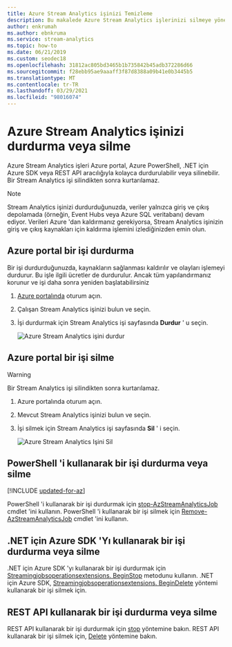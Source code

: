 ```yaml
---
title: Azure Stream Analytics işinizi Temizleme
description: Bu makalede Azure Stream Analytics işlerinizi silmeye yönelik farklı yöntemler gösterilmektedir.
author: enkrumah
ms.author: ebnkruma
ms.service: stream-analytics
ms.topic: how-to
ms.date: 06/21/2019
ms.custom: seodec18
ms.openlocfilehash: 31812ac805bd3465b1b735842b45adb372286d66
ms.sourcegitcommit: f28ebb95ae9aaaff3f87d8388a09b41e0b3445b5
ms.translationtype: MT
ms.contentlocale: tr-TR
ms.lasthandoff: 03/29/2021
ms.locfileid: "98016074"
---
```

# <a name="stop-or-delete-your-azure-stream-analytics-job"></a>Azure Stream Analytics işinizi durdurma veya silme

Azure Stream Analytics işleri Azure portal, Azure PowerShell, .NET için Azure SDK veya REST API aracılığıyla kolayca durdurulabilir veya silinebilir. Bir Stream Analytics işi silindikten sonra kurtarılamaz.

>[!NOTE] 
>Stream Analytics işinizi durdurduğunuzda, veriler yalnızca giriş ve çıkış depolamada (örneğin, Event Hubs veya Azure SQL veritabanı) devam ediyor. Verileri Azure 'dan kaldırmanız gerekiyorsa, Stream Analytics işinizin giriş ve çıkış kaynakları için kaldırma işlemini izlediğinizden emin olun.

## <a name="stop-a-job-in-azure-portal"></a>Azure portal bir işi durdurma

Bir işi durdurduğunuzda, kaynakların sağlanması kaldırılır ve olayları işlemeyi durdurur. Bu işle ilgili ücretler de durdurulur. Ancak tüm yapılandırmanız korunur ve işi daha sonra yeniden başlatabilirsiniz 

1. [Azure portalında](https://portal.azure.com) oturum açın. 

2. Çalışan Stream Analytics işinizi bulun ve seçin.

3. İşi durdurmak için Stream Analytics işi sayfasında **Durdur** ' u seçin. 

   ![Azure Stream Analytics işini durdur](./media/stream-analytics-clean-up-your-job/stop-stream-analytics-job.png)


## <a name="delete-a-job-in-azure-portal"></a>Azure portal bir işi silme

>[!WARNING] 
>Bir Stream Analytics işi silindikten sonra kurtarılamaz.

1. Azure portalında oturum açın. 

2. Mevcut Stream Analytics işinizi bulun ve seçin.

3. İşi silmek için Stream Analytics işi sayfasında **Sil** ' i seçin. 

   ![Azure Stream Analytics Işini Sil](./media/stream-analytics-clean-up-your-job/delete-stream-analytics-job.png)


## <a name="stop-or-delete-a-job-using-powershell"></a>PowerShell 'i kullanarak bir işi durdurma veya silme

[!INCLUDE [updated-for-az](../../includes/updated-for-az.md)]

PowerShell 'i kullanarak bir işi durdurmak için [stop-AzStreamAnalyticsJob](/powershell/module/az.streamanalytics/stop-azstreamanalyticsjob) cmdlet 'ini kullanın. PowerShell 'i kullanarak bir işi silmek için [Remove-AzStreamAnalyticsJob](/powershell/module/az.streamanalytics/Remove-azStreamAnalyticsJob) cmdlet 'ini kullanın.

## <a name="stop-or-delete-a-job-using-azure-sdk-for-net"></a>.NET için Azure SDK 'Yı kullanarak bir işi durdurma veya silme

.NET için Azure SDK 'yı kullanarak bir işi durdurmak için [Streamingjobsoperationsextensions. BeginStop](/dotnet/api/microsoft.azure.management.streamanalytics.streamingjobsoperationsextensions.beginstop) metodunu kullanın. .NET için Azure SDK, [Streamingjobsoperationsextensions. BeginDelete](/dotnet/api/microsoft.azure.management.streamanalytics.streamingjobsoperationsextensions.begindelete) yöntemi kullanarak bir işi silmek için.

## <a name="stop-or-delete-a-job-using-rest-api"></a>REST API kullanarak bir işi durdurma veya silme

REST API kullanarak bir işi durdurmak için [stop](/rest/api/streamanalytics/2016-03-01/streamingjobs/stop) yöntemine bakın. REST API kullanarak bir işi silmek için, [Delete](/rest/api/streamanalytics/2016-03-01/streamingjobs/delete) yöntemine bakın.